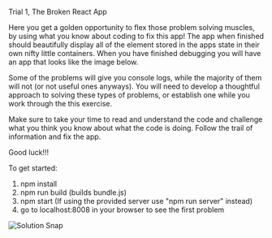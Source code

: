 Trial 1, The Broken React App

Here you get a golden opportunity to flex those problem solving muscles, by using what you know about coding to fix this app! The app when finished should beautifully display all of the element stored in the apps state in their own nifty little containers. When you have finished debugging you will have an app that looks like the image below.

Some of the problems will give you console logs, while the majority of them will not (or not useful ones anyways). You will need to develop a thoughtful approach to solving these types of problems, or establish one while you work through the this exercise.

Make sure to take your time to read and understand the code and challenge what you think you know about what the code is doing. Follow the trail of information and fix the app.

Good luck!!!

To get started:

1. npm install
2. npm run build (builds bundle.js)
3. npm start (If using the provided server use "npm run server" instead)
4. go to localhost:8008 in your browser to see the first problem

![Solution Snap](assets/solutionSnap.png)
